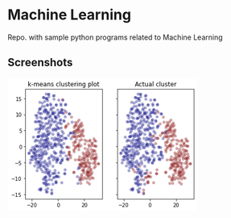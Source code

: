 
# Machine Learning

Repo. with sample python programs related to Machine Learning


## Screenshots

![App Screenshot](./src/output.png)

